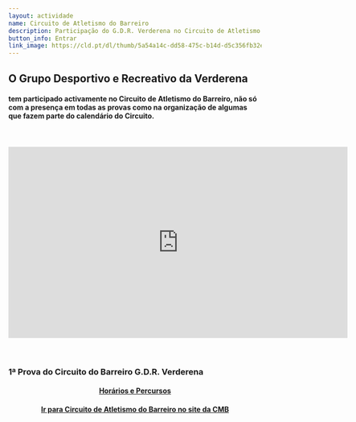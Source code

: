 ```yaml
---
layout: actividade
name: Circuito de Atletismo do Barreiro
description: Participação do G.D.R. Verderena no Circuito de Atletismo do Barreiro 
button_info: Entrar
link_image: https://cld.pt/dl/thumb/5a54a14c-dd58-475c-b14d-d5c356fb32ed/circuito_atletismo_barreiro_2021_22.jpg?size=xl&crop=false&format=jpeg
---
```



<H2> O Grupo Desportivo e Recreativo da Verderena </H2>
<H4>tem participado activamente no Circuito de Atletismo do Barreiro, não só com a presença em todas as provas como na organização de algumas que fazem parte do calendário do Circuito.
</H4>
<br><br>
<div align="center" > 
<iframe width="675" height="380" src="https://www.youtube.com/embed/jX_TDjr-OZ8" frameborder="0" allow="accelerometer; autoplay; clipboard-write; encrypted-media; gyroscope; picture-in-picture" allowfullscreen></iframe>
</div>
<br><br>
<h3>1ª Prova do Circuito do Barreiro G.D.R. Verderena</h3>
<H4>
<div align="center" > 
<a  href="https://gdrverderena.pt/Prova_S_Martinho/">Horários e Percursos</a>
</div>
</H4>
<H4>
<div align="center" > 
<a  href="https://www.cm-barreiro.pt/viver/desporto/planos-de-desenvolvimento/atletismo/circuito-de-atletismo-do-barreiro">Ir para Circuito de Atletismo do Barreiro no site da CMB</a>
</div>
</H4>
